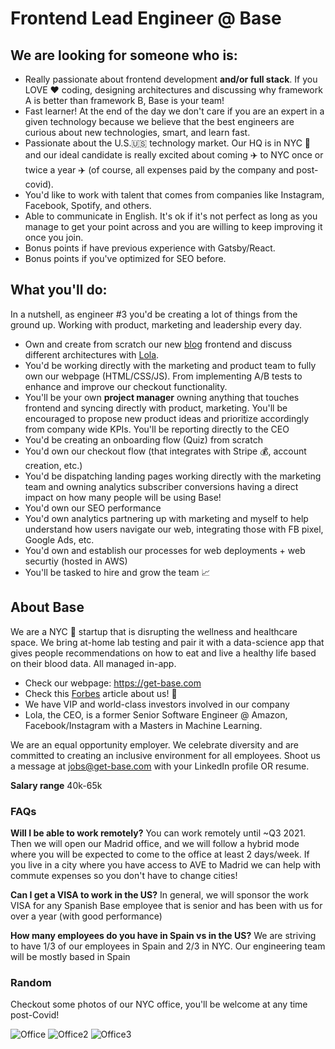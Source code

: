 # Frontend Lead Engineer @ Base

## We are looking for someone who is:
- Really passionate about frontend development **and/or full stack**. If you LOVE ♥️ coding, designing architectures and discussing why framework A is better than framework B, Base is your team!
- Fast learner! At the end of the day we don't care if you are an expert in a given technology because we believe that the best engineers are curious about new technologies, smart, and learn fast.
- Passionate about the U.S.🇺🇸 technology market. Our HQ is in NYC 🗽 and our ideal candidate is really excited about coming ✈️ to NYC once or twice a year ✈️ (of course, all expenses paid by the company and post-covid).
- You'd like to work with talent that comes from companies like Instagram, Facebook, Spotify, and others.
- Able to communicate in English. It's ok if it's not perfect as long as you manage to get your point across and you are willing to keep improving it once you join. 
- Bonus points  if have previous experience with Gatsby/React. 
- Bonus points if you've optimized for SEO before.

## What you'll do:
In a nutshell, as engineer #3 you'd be creating a lot of things from the ground up. Working with product, marketing and leadership every day.

- Own and create from scratch our new [blog](https://get-base.com/blog) frontend and discuss different architectures with [Lola](https://www.linkedin.com/in/lolapriego/).
- You'd be working directly with the marketing and product team to fully own our webpage (HTML/CSS/JS). From implementing A/B tests to enhance and improve our checkout functionality.
- You'll be your own **project manager** owning anything that touches frontend and syncing directly with product, marketing. You'll be encouraged to propose new product ideas and prioritize accordingly from company wide KPIs. You'll be reporting directly to the CEO
- You'd be creating an onboarding flow (Quiz) from scratch
- You'd own our checkout flow (that integrates with Stripe 💰, account creation, etc.)
- You'd be dispatching landing pages working directly with the marketing team and owning analytics subscriber conversions having a direct impact on how many people will be using Base!
- You'd own our SEO performance
- You'd own analytics partnering up with marketing and myself to help understand how users navigate our web, integrating those with FB pixel, Google Ads, etc.
- You'd own and establish our processes for web deployments + web securtiy (hosted in AWS)
- You'll be tasked to hire and grow the team 📈

## About Base
We are a NYC 🗽 startup that is disrupting the wellness and healthcare space. We bring at-home lab testing and pair it with a data-science app that gives people recommendations on how to eat and live a healthy life based on their blood data. All managed in-app. 

- Check our webpage: https://get-base.com
- Check this [Forbes](https://www.forbes.com/sites/berenicemagistretti/2021/02/09/at-home-lab-testing-startup-base-launches-with-a-34m-seed-round-to-help-improve-sleep-diet-and-sex-drive/?sh=527fd7b410ad) article about us! 🚀
- We have VIP and world-class investors involved in our company
- Lola, the CEO, is a former Senior Software Engineer @ Amazon, Facebook/Instagram with a Masters in Machine Learning.

We are an equal opportunity employer. We celebrate diversity and are committed to creating an inclusive environment for all employees. Shoot us a message at jobs@get-base.com with your LinkedIn profile OR resume.

**Salary range** 40k-65k

### FAQs
**Will I be able to work remotely?**
You can work remotely until ~Q3 2021. Then we will open our Madrid office, and we will follow a hybrid mode where you will be expected to come to the office at least 2 days/week. If you live in a city where you have access to AVE to Madrid we can help with commute expenses so you don't have to change cities!

**Can I get a VISA to work in the US?**
In general, we will sponsor the work VISA for any Spanish Base employee that is senior and has been with us for over a year (with good performance)

**How many employees do you have in Spain vs in the US?**
We are striving to have 1/3 of our employees in Spain and 2/3 in NYC. Our engineering team will be mostly based in Spain

### Random
Checkout some photos of our NYC office, you'll be welcome at any time post-Covid!

![Office](https://get-base.com/img/office1.png)
![Office2](https://get-base.com/img/office2.png)
![Office3](https://get-base.com/img/office3.png)

